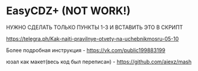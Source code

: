 # EasyCDZ+ (NOT WORK!)
НУЖНО СДЕЛАТЬ ТОЛЬКО ПУНКТЫ 1-3 И ВСТАВИТЬ ЭТО В СКРИПТ

https://telegra.ph/Kak-najti-pravilnye-otvety-na-uchebnikmosru-05-10

Более подробная инструкция - https://vk.com/public199883199

юзал как макет(весь код был переписан) - https://github.com/aiexz/mash

